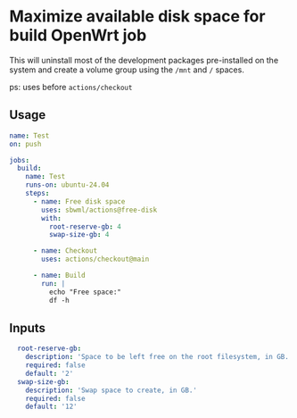 # Maximize available disk space for build OpenWrt job

This will uninstall most of the development packages pre-installed on the system and create a volume group using the `/mnt` and `/` spaces.

ps: uses before `actions/checkout`

## Usage

```yaml
name: Test
on: push

jobs:
  build:
    name: Test
    runs-on: ubuntu-24.04
    steps:
      - name: Free disk space
        uses: sbwml/actions@free-disk
        with:
          root-reserve-gb: 4
          swap-size-gb: 4

      - name: Checkout
        uses: actions/checkout@main

      - name: Build
        run: |
          echo "Free space:"
          df -h
```

## Inputs

```yaml
  root-reserve-gb:
    description: 'Space to be left free on the root filesystem, in GB.'
    required: false
    default: '2'
  swap-size-gb:
    description: 'Swap space to create, in GB.'
    required: false
    default: '12'
```
